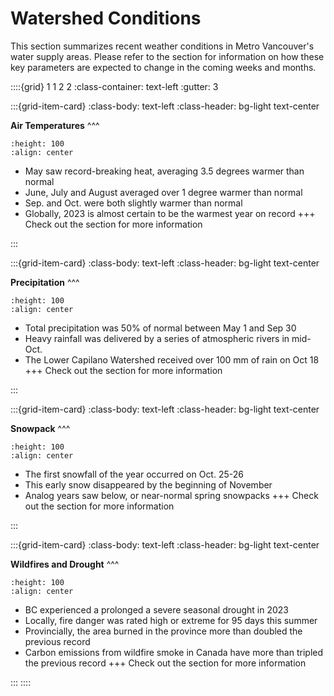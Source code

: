 # Watershed Conditions

This section summarizes recent weather conditions in Metro Vancouver's water supply areas. Please refer to the [](outlook.md) section for information on how these key parameters are expected to change in the coming weeks and months. 

::::{grid} 1 1 2 2
:class-container: text-left
:gutter: 3

:::{grid-item-card}
:class-body: text-left
:class-header: bg-light text-center

**Air Temperatures**
^^^
```{image} img/Temp_icon.png
:height: 100
:align: center
```

- May saw record-breaking heat, averaging 3.5 degrees warmer than normal
- June, July and August averaged over 1 degree warmer than normal
- Sep. and Oct. were both slightly warmer than normal
- Globally, 2023 is almost certain to be the warmest year on record
+++
Check out the [](air-temp.ipynb) section for more information

:::

:::{grid-item-card}
:class-body: text-left
:class-header: bg-light text-center

**Precipitation**
^^^
```{image} img/Precip_icon.png
:height: 100
:align: center
```

- Total precipitation was 50% of normal between May 1 and Sep 30
- Heavy rainfall was delivered by a series of atmospheric rivers in mid-Oct. 
- The Lower Capilano Watershed received over 100 mm of rain on Oct 18
+++
Check out the [](air-temp.ipynb) section for more information

:::

:::{grid-item-card}
:class-body: text-left
:class-header: bg-light text-center

**Snowpack**
^^^
```{image} img/Cryosphere.png
:height: 100
:align: center
```

- The first snowfall of the year occurred on Oct. 25-26
- This early snow disappeared by the beginning of November
- Analog years saw below, or near-normal spring snowpacks
+++
Check out the [](water_supply.ipynb) section for more information

:::

:::{grid-item-card}
:class-body: text-left
:class-header: bg-light text-center

**Wildfires and Drought**
^^^
```{image} img/wildfire-icon.jpg
:height: 100
:align: center
```

- BC experienced a prolonged a severe seasonal drought in 2023
- Locally, fire danger was rated high or extreme for 95 days this summer
- Provincially, the area burned in the province more than doubled the previous record
- Carbon emissions from wildfire smoke in Canada have more than tripled the previous record
+++
Check out the [](crossover.ipynb) section for more information

:::
::::

